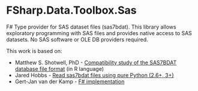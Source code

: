 FSharp.Data.Toolbox.Sas
=======================

F# Type provider for SAS dataset files (sas7bdat). 
This library allows exploratory programming with SAS files and provides native access to SAS datasets. No SAS software or OLE DB providers required.

This work is based on:

* Matthew S. Shotwell, PhD - [Compatibility study of the SAS7BDAT database file format](https://github.com/BioStatMatt/sas7bdat) (in R language)
* Jared Hobbs - [Read sas7bdat files using pure Python (2.6+, 3+)](https://bitbucket.org/jaredhobbs/sas7bdat.git)
* Gert-Jan van der Kamp - [F# implementation](https://github.com/gjvdkamp/FSharp.Data.Toolbox)
